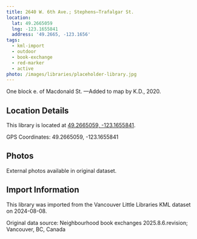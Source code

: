 ```yaml
---
title: 2640 W. 6th Ave.; Stephens—Trafalgar St.
location:
  lat: 49.2665059
  lng: -123.1655841
  address: '49.2665, -123.1656'
tags:
  - kml-import
  - outdoor
  - book-exchange
  - red-marker
  - active
photo: /images/libraries/placeholder-library.jpg
---
```

One block e. of Macdonald St.
—Added to map by K.D., 2020.

## Location Details

This library is located at [49.2665059, -123.1655841](https://www.google.com/maps?q=49.2665059,-123.1655841).

GPS Coordinates: 49.2665059, -123.1655841

## Photos

External photos available in original dataset.

## Import Information

This library was imported from the Vancouver Little Libraries KML dataset on 2024-08-08.

Original data source: Neighbourhood book exchanges 2025.8.6.revision; Vancouver, BC, Canada
